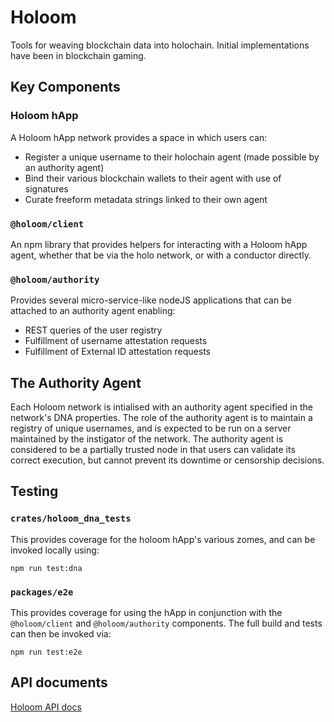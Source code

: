 # Holoom

Tools for weaving blockchain data into holochain. Initial implementations have been in blockchain gaming.

## Key Components

### Holoom hApp

A Holoom hApp network provides a space in which users can:

- Register a unique username to their holochain agent (made possible by an authority agent)
- Bind their various blockchain wallets to their agent with use of signatures
- Curate freeform metadata strings linked to their own agent

### `@holoom/client`

An npm library that provides helpers for interacting with a Holoom hApp agent, whether that be via the holo network, or with a conductor directly.

### `@holoom/authority`

Provides several micro-service-like nodeJS applications that can be attached to an authority agent enabling:

- REST queries of the user registry
- Fulfillment of username attestation requests
- Fulfillment of External ID attestation requests

## The Authority Agent

Each Holoom network is intialised with an authority agent specified in the network's DNA properties. The role of the authority agent is to maintain a registry of unique usernames, and is expected to be run on a server maintained by the instigator of the network. The authority agent is considered to be a partially trusted node in that users can validate its correct execution, but cannot prevent its downtime or censorship decisions.

## Testing

### `crates/holoom_dna_tests`

This provides coverage for the holoom hApp's various zomes, and can be invoked locally using:

```
npm run test:dna
```

### `packages/e2e`

This provides coverage for using the hApp in conjunction with the `@holoom/client` and `@holoom/authority` components. The full build and tests can then be invoked via:

```
npm run test:e2e
```

## API documents

[Holoom API docs](https://holochain-open-dev.github.io/holoom)
